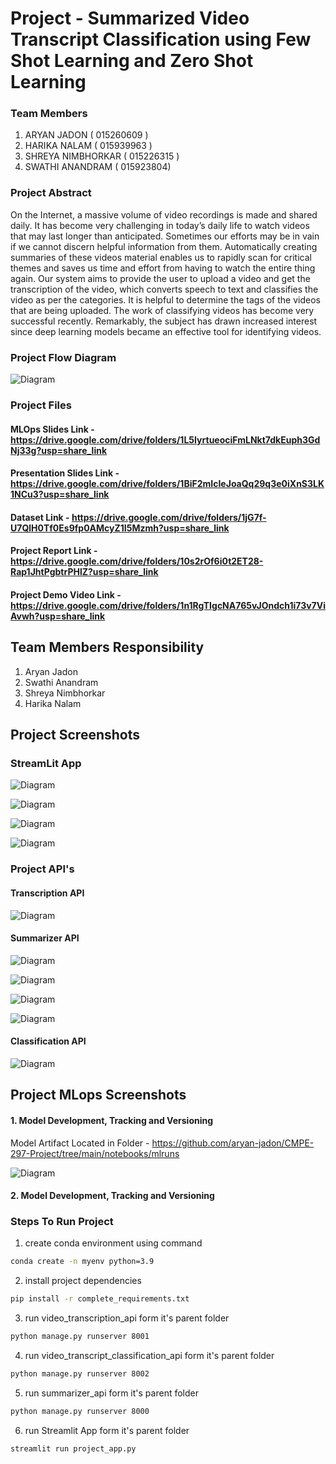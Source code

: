 # Project - Summarized Video Transcript Classification using Few Shot Learning and Zero Shot Learning

### Team Members
1. ARYAN JADON ( 015260609 ) 
2. HARIKA NALAM ( 015939963 ) 
3. SHREYA NIMBHORKAR ( 015226315 ) 
4. SWATHI ANANDRAM ( 015923804)


### Project Abstract
On the Internet, a massive volume of video recordings
is made and shared daily. It has become very challenging
in today’s daily life to watch videos that may last longer than
anticipated. Sometimes our efforts may be in vain if we cannot
discern helpful information from them. Automatically creating
summaries of these videos material enables us to rapidly scan
for critical themes and saves us time and effort from having to
watch the entire thing again. Our system aims to provide the
user to upload a video and get the transcription of the video,
which converts speech to text and classifies the video as per the
categories. It is helpful to determine the tags of the videos that are
being uploaded. The work of classifying videos has become very
successful recently. Remarkably, the subject has drawn increased
interest since deep learning models became an effective tool for
identifying videos.

### Project Flow Diagram

![Diagram](https://github.com/aryan-jadon/CMPE-297-Project/blob/main/screenshots/Diagram.png)

### Project Files

#### MLOps Slides Link - https://drive.google.com/drive/folders/1L5IyrtueociFmLNkt7dkEuph3GdNj33g?usp=share_link

#### Presentation Slides Link - https://drive.google.com/drive/folders/1BiF2mIcIeJoaQq29q3e0iXnS3LK1NCu3?usp=share_link

#### Dataset Link - https://drive.google.com/drive/folders/1jG7f-U7QlH0Tf0Es9fp0AMcyZ1I5Mzmh?usp=share_link

#### Project Report Link - https://drive.google.com/drive/folders/10s2rOf6i0t2ET28-Rap1JhtPgbtrPHlZ?usp=share_link

#### Project Demo Video Link - https://drive.google.com/drive/folders/1n1RgTIgcNA765vJOndch1i73v7ViAvwh?usp=share_link


## Team Members Responsibility
1. Aryan Jadon
2. Swathi Anandram
3. Shreya Nimbhorkar
4. Harika Nalam


## Project Screenshots

### StreamLit App

![Diagram](https://github.com/aryan-jadon/CMPE-297-Project/blob/main/screenshots/streamlit-run-1.png)

![Diagram](https://github.com/aryan-jadon/CMPE-297-Project/blob/main/screenshots/Streamlit-1.png)

![Diagram](https://github.com/aryan-jadon/CMPE-297-Project/blob/main/screenshots/Streamlit-2.png)

![Diagram](https://github.com/aryan-jadon/CMPE-297-Project/blob/main/screenshots/Streamlit-3.png)

### Project API's

#### Transcription API

![Diagram](https://github.com/aryan-jadon/CMPE-297-Project/blob/main/screenshots/Transcription-API.png)

#### Summarizer API

![Diagram](https://github.com/aryan-jadon/CMPE-297-Project/blob/main/screenshots/XLNET-Summarizer-API.png)

![Diagram](https://github.com/aryan-jadon/CMPE-297-Project/blob/main/screenshots/Zero-Short-Summarizer-API.png)

![Diagram](https://github.com/aryan-jadon/CMPE-297-Project/blob/main/screenshots/GPT-Summarizer-API.png)

![Diagram](https://github.com/aryan-jadon/CMPE-297-Project/blob/main/screenshots/BERT-Summarizer-API.png)


#### Classification API

![Diagram](https://github.com/aryan-jadon/CMPE-297-Project/blob/main/screenshots/Classification-API.png)


## Project MLops Screenshots

#### 1. Model Development, Tracking and Versioning 
Model Artifact Located in Folder - https://github.com/aryan-jadon/CMPE-297-Project/tree/main/notebooks/mlruns

![Diagram](https://github.com/aryan-jadon/CMPE-297-Project/blob/main/screenshots/MLFlow.png)

#### 2. Model Development, Tracking and Versioning 



### Steps To Run Project

1. create conda environment using command 
```bash
conda create -n myenv python=3.9
```

2. install project dependencies 
```bash
pip install -r complete_requirements.txt
```

3. run video_transcription_api form it's parent folder
```bash
python manage.py runserver 8001
```

4. run video_transcript_classification_api form it's parent folder
```bash
python manage.py runserver 8002
```

5. run summarizer_api form it's parent folder
```bash
python manage.py runserver 8000
```

6. run Streamlit App form it's parent folder
```bash
streamlit run project_app.py
```
